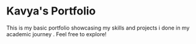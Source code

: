 # Kavya's Portfolio
This is my basic portfolio showcasing my skills and projects i done in my academic journey . Feel free to explore!
